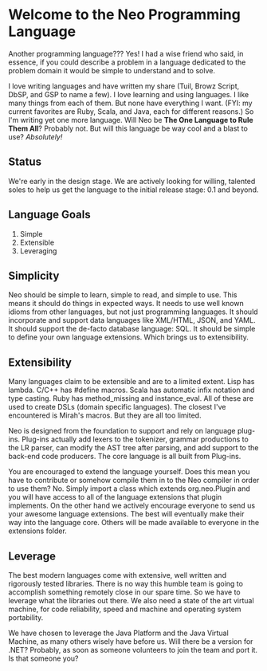 Welcome to the Neo Programming Language
=======================================

Another programming language??? Yes! I had a wise friend who said, in essence, 
if you could describe a problem in a language dedicated to the problem domain
it would be simple to understand and to solve.

I love writing languages and have written my share (Tuil, Browz Script, DbSP,
and GSP to name a few). I love learning and using languages. I like many things
from each of them. But none have everything I want. (FYI: my current favorites
are Ruby, Scala, and Java, each for different reasons.) So I'm writing yet one
more language. Will Neo be **The One Language to Rule Them All**? Probably not.
But will this language be way cool and a blast to use? *Absolutely!*

Status
------
We're early in the design stage. We are actively looking for willing, talented
soles to help us get the language to the initial release stage: 0.1 and beyond.

Language Goals
--------------
1. Simple
2. Extensible
3. Leveraging

Simplicity
----------
Neo should be simple to learn, simple to read, and simple to use.
This means it should do things in expected ways. It needs to use well known
idioms from other languages, but not just programming languages. It should
incorporate and support data languages like XML/HTML, JSON, and YAML. It should
support the de-facto database language: SQL. It should be simple to define your
own language extensions. Which brings us to extensibility.

Extensibility
-------------
Many languages claim to be extensible and are to a limited extent. Lisp has 
lambda. C/C++ has #define macros. Scala has automatic infix notation and type
casting. Ruby has method_missing and instance_eval. All of these are used to
create DSLs (domain specific languages). The closest I've encountered is Mirah's
macros. But they are all too limited.

Neo is designed from the foundation to support and rely on language plug-ins.
Plug-ins actually add lexers to the tokenizer, grammar productions to the LR
parser, can modify the AST tree after parsing, and add support to the back-end
code producers. The core language is all built from Plug-ins.

You are encouraged to extend the language yourself. Does this mean you have to
contribute or somehow compile them in to the Neo compiler in order to use them?
No. Simply import a class which extends org.neo.Plugin and you will have access
to all of the language extensions that plugin implements. On the other hand we
actively encourage everyone to send us your awesome language extensions. The
best will eventually make their way into the language core. Others will be made
available to everyone in the extensions folder.

Leverage
--------
The best modern languages come with extensive, well written and rigorously
tested libraries. There is no way this humble team is going to accomplish
something remotely close in our spare time. So we have to leverage what the
libraries out there. We also need a state of the art virtual machine, for code
reliability, speed and machine and operating system portability.

We have chosen to leverage the Java Platform and the Java Virtual Machine,
as many others wisely have before us. Will there be a version for .NET?
Probably, as soon as someone volunteers to join the team and port it. Is that
someone you?
